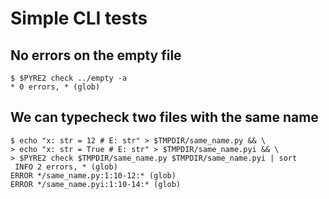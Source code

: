# Simple CLI tests

## No errors on the empty file

```scrut
$ $PYRE2 check ../empty -a
* 0 errors, * (glob)
```

## We can typecheck two files with the same name

```scrut
$ echo "x: str = 12 # E: str" > $TMPDIR/same_name.py && \
> echo "x: str = True # E: str" > $TMPDIR/same_name.pyi && \
> $PYRE2 check $TMPDIR/same_name.py $TMPDIR/same_name.pyi | sort
 INFO 2 errors, * (glob)
ERROR */same_name.py:1:10-12:* (glob)
ERROR */same_name.pyi:1:10-14:* (glob)
```
